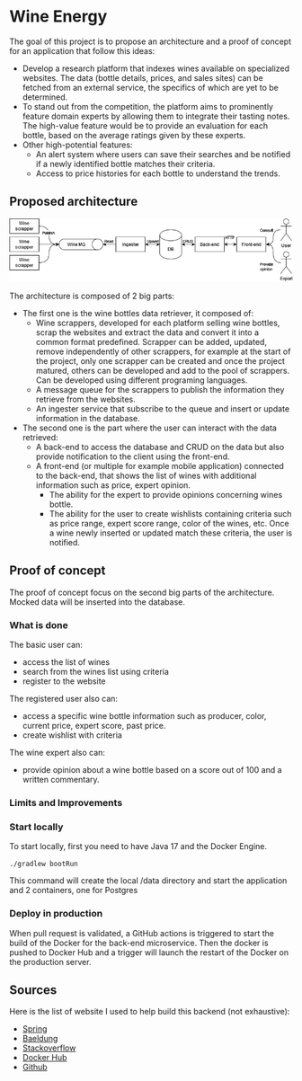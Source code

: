 # Wine Energy

The goal of this project is to propose an architecture and a proof of concept for an application that follow this ideas:

- Develop a research platform that indexes wines available on specialized websites.
  The data (bottle details, prices, and sales sites) can be fetched from an external service, the specifics of which are
  yet to be determined.
- To stand out from the competition, the platform aims to prominently feature domain experts by allowing them to
  integrate their tasting notes.
  The high-value feature would be to provide an evaluation for each bottle, based on the average ratings given by these
  experts.
- Other high-potential features:
    - An alert system where users can save their searches and be notified if a newly identified bottle matches their
      criteria.
    - Access to price histories for each bottle to understand the trends.

## Proposed architecture

![architecture](architecture.png)

The architecture is composed of 2 big parts:

- The first one is the wine bottles data retriever, it composed of:
    - Wine scrappers, developed for each platform selling wine bottles, scrap the websites and extract the data and
      convert it into a common format predefined. Scrapper can be added, updated, remove independently of other
      scrappers, for example at the start of the project, only one scrapper can be created and once the project
      matured, others can be developed and add to the pool of scrappers. Can be developed using different
      programing languages.
    - A message queue for the scrappers to publish the information they retrieve from the websites.
    - An ingester service that subscribe to the queue and insert or update information in the database.
- The second one is the part where the user can interact with the data retrieved:
    - A back-end to access the database and CRUD on the data but also provide notification to the client using the
      front-end.
    - A front-end (or multiple for example mobile application) connected to the back-end, that shows the list of wines
      with additional information such as price, expert opinion.
        - The ability for the expert to provide opinions concerning wines bottle.
        - The ability for the user to create wishlists containing criteria such as price range, expert score range,
          color of the wines, etc. Once a wine newly inserted or updated match these criteria, the user is notified.

## Proof of concept

The proof of concept focus on the second big parts of the architecture. Mocked data will be inserted into the database.

### What is done

The basic user can:

- access the list of wines
- search from the wines list using criteria
- register to the website

The registered user also can:

- access a specific wine bottle information such as producer, color, current price, expert score, past price.
- create wishlist with criteria

The wine expert also can:

- provide opinion about a wine bottle based on a score out of 100 and a written commentary.

### Limits and Improvements

### Start locally

To start locally, first you need to have Java 17 and the Docker Engine.

```shell
./gradlew bootRun
```

This command will create the local /data directory and start the application and 2 containers, one for Postgres

### Deploy in production

When pull request is validated, a GitHub actions is triggered to start the build of the Docker for the back-end
microservice. Then the docker is pushed to Docker Hub and a trigger will launch the restart of the Docker on
the production server.

## Sources

Here is the list of website I used to help build this backend (not exhaustive):

- [Spring](https://spring.io/)
- [Baeldung](https://www.baeldung.com)
- [Stackoverflow](https://stackoverflow.com)
- [Docker Hub](https://hub.docker.com)
- [Github](https://github.com)